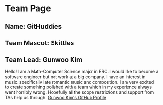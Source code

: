 # Team Page
## Name: GitHuddies
## Team Mascot: Skittles

## Team Lead: Gunwoo Kim
Hello! I am a Math-Computer Science major in ERC. I would like to become a software engineer but not work at a big company. I have an interest in music, specifically late romantic music and composition. I am very excited to create something polished with a team which in my experience always went horribly wrong. Hopefully all the scope restrictions and support from TAs help us through.
[Gunwoo Kim's GitHub Profile](https://github.com/Ereasai)

